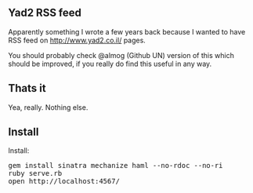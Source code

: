 ## Yad2 RSS feed

Apparently something I wrote a few years back because I wanted to have RSS feed on http://www.yad2.co.il/ pages.

You should probably check @almog (Github UN) version of this which should be improved, if you really do find this useful in any way.

## Thats it

Yea, really. Nothing else.

## Install

Install: 

<pre>
gem install sinatra mechanize haml --no-rdoc --no-ri
ruby serve.rb
open http://localhost:4567/
</pre>
